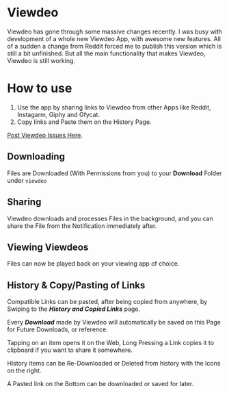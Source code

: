 # Viewdeo

Viewdeo has gone through some massive changes recently. I was busy with development of a whole new Viewdeo App, with awesome new features. All of a sudden a change from Reddit forced me to publish this version which is still a bit unfinished. But all the main functionality that makes Viewdeo, Viewdeo is still working.

# How to use

1. Use the app by sharing links to Viewdeo from other Apps like Reddit, Instagarm, Giphy and Gfycat.
2. Copy links and Paste them on the History Page.

[Post Viewdeo Issues Here](https://www.reddit.com/r/ViewdeoApp/new/).

## Downloading

Files are Downloaded (With Permissions from you) to your **Download** Folder under ```viewdeo```

## Sharing

Viewdeo downloads and processes Files in the background, and you can share the File from the Notification immediately after.

## Viewing Viewdeos

Files can now be played back on your viewing app of choice.

## History & Copy/Pasting of Links

Compatible Links can be pasted, after being copied from anywhere, by Swiping to the ***History and Copied Links*** page.

Every ***Download*** made by Viewdeo will automatically be saved on this Page for Future Downloads, or reference.

Tapping on an item opens it on the Web, Long Pressing a Link copies it to clipboard if you want to share it somewhere.

History items can be Re-Downloaded or Deleted from history with the Icons on the right.

A Pasted link on the Bottom can be downloaded or saved for later.
